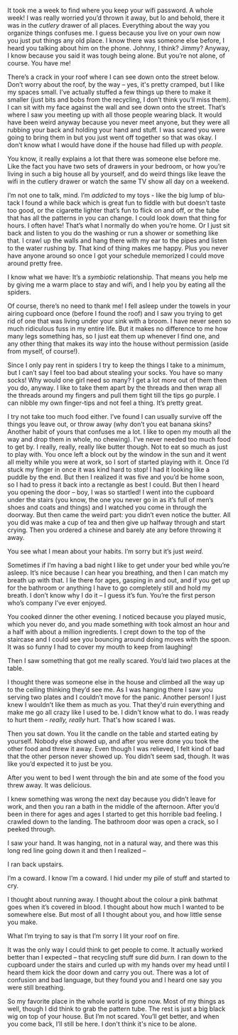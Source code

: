 It took me a week to find where you keep your wifi password. A whole week! I was really worried you’d thrown it away, but lo and behold, there it was in the *cutlery* drawer of all places. Everything about the way you organize things confuses me. I guess because you live on your own now you just put things any old place. I know there was someone else before, I heard you talking about him on the phone. Johnny, I think? Jimmy? Anyway, I know because you said it was tough being alone. But you’re not alone, of course. You have me!


There’s a crack in your roof where I can see down onto the street below. Don’t worry about the roof, by the way – yes, it's pretty cramped, but I like my spaces small. I’ve actually stuffed a few things up there to make it smaller (just bits and bobs from the recycling, I don’t think you’ll miss them). I can sit with my face against the wall and see down onto the street. That’s where I saw you meeting up with all those people wearing black. It would have been weird anyway because you never meet anyone, but they were all rubbing your back and holding your hand and stuff. I was scared you were going to bring them in but you just went off together so that was okay. I don’t know what I would have done if the house had filled up with *people.* 


You know, it really explains a lot that there was someone else before me. Like the fact you have two sets of drawers in your bedroom, or how you’re living in such a big house all by yourself, and do weird things like leave the wifi in the cutlery drawer or watch the same TV show all day on a weekend. 

I’m not one to talk, mind. I’m *addicted* to my toys - like the big lump of blu-tack I found a while back which is great fun to fiddle with but doesn’t taste too good, or the cigarette lighter that’s fun to flick on and off, or the tube that has all the patterns in you can change. I could look down that thing for hours. I often have! That’s what I normally do when you’re home. Or I just sit back and listen to you do the washing or run a shower or something like that. I crawl up the walls and hang there with my ear to the pipes and listen to the water rushing by. That kind of thing makes me happy. Plus you never have anyone around so once I got your schedule memorized I could move around pretty free. 


I know what we have: It’s a *symbiotic* relationship. That means you help me by giving me a warm place to stay and wifi, and I help you by eating all the spiders. 


Of course, there’s no need to thank me! I fell asleep under the towels in your airing cupboard once (before I found the roof) and I saw you trying to get rid of one that was living under your sink with a broom. I have never seen so much ridiculous fuss in my entire life. But it makes no difference to me how many legs something has, so I just eat them up whenever I find one, and any other thing that makes its way into the house without permission (aside from myself, of course!).


Since I only pay rent in spiders I try to keep the things I take to a minimum, but I can’t say I feel too bad about stealing your socks. You have so many socks! Why would one girl need so many? I get a lot more out of them then you do, anyway. I like to take them apart by the threads and then wrap all the threads around my fingers and pull them tight till the tips go purple. I can nibble my own finger-tips and not feel a thing. It’s pretty great.


I try not take too much food either. I’ve found I can usually survive off the things you leave out, or throw away (why don’t you eat banana skins? Another habit of yours that confuses me a lot. I like to open my mouth all the way and drop them in whole, no chewing). I’ve never needed too much food to get by. I really, really, really like butter though. Not to eat so much as just to play with. You once left a block out by the window in the sun and it went all melty while you were at work, so I sort of started playing with it. Once I’d stuck my finger in once it was kind hard to stop! I had it looking like a puddle by the end. But then I realized it was five and you’d be home soon, so I had to press it back into a rectangle as best I could. But then I heard you opening the door – boy, I was so startled! I went into the cupboard under the stairs (you know, the one you never go in as it’s full of men’s shoes and coats and things) and I watched you come in through the doorway. But then came the weird part: you didn’t even notice the butter. All you did was make a cup of tea and then give up halfway through and start crying. Then you ordered a chinese and barely ate any before throwing it away. 


You see what I mean about your habits. I’m sorry but it’s just *weird.*


Sometimes if I’m having a bad night I like to get under your bed while you’re asleep. It’s nice because I can hear you breathing, and then I can match my breath up with that. I lie there for ages, gasping in and out, and if you get up for the bathroom or anything I have to go completely still and hold my breath. I don’t know why I do it – I guess it’s fun. You’re the first person who’s company I’ve ever enjoyed.


You cooked dinner the other evening. I noticed because you played music, which you never do, and you made something with took almost an hour and a half with about a million ingredients. I crept down to the top of the staircase and I could see you bouncing around doing moves with the spoon. It was so funny I had to cover my mouth to keep from laughing! 


Then I saw something that got me really scared. You’d laid two places at the table. 


I thought there was someone else in the house and climbed all the way up to the ceiling thinking they’d see me. As I was hanging there I saw you serving two plates and I couldn’t move for the panic. Another person! I just knew I wouldn’t like them as much as you. That they'd ruin everything and make me go all crazy like I used to be. I didn't know what to do. I was ready to hurt them - *really,* *really* hurt. That's how scared I was. 


Then you sat down. You lit the candle on the table and started eating by yourself. Nobody else showed up, and after you were done you took the other food and threw it away. Even though I was relieved, I felt kind of bad that the other person never showed up. You didn’t seem sad, though. It was like you’d expected it to just be you. 


After you went to bed I went through the bin and ate some of the food you threw away. It was delicious. 


I knew something was wrong the next day because you didn’t leave for work, and then you ran a bath in the middle of the afternoon. After you’d been in there for ages and ages I started to get this horrible bad feeling. I crawled down to the landing. The bathroom door was open a crack, so I peeked through. 


I saw your hand. It was hanging, not in a natural way, and there was this long red line going down it and then I realized – 


I ran back upstairs.


I’m a coward. I know I’m a coward. I hid under my pile of stuff and started to cry.


I thought about running away. I thought about the colour a pink bathmat goes when it’s covered in blood. I thought about how much I wanted to be somewhere else. But most of all I thought about you, and how little sense you make. 


What I’m trying to say is that I’m sorry I lit your roof on fire. 


It was the only way I could think to get people to come. It actually worked better than I expected – that recycling stuff sure did *burn.* I ran down to the cupboard under the stairs and curled up with my hands over my head until I heard them kick the door down and carry you out. There was a lot of confusion and bad language, but they found you and I heard one say you were still breathing. 


So my favorite place in the whole world is gone now. Most of my things as well, though I did think to grab the pattern tube. The rest is just a big black wig on top of your house. But I’m not scared. You’ll get better, and when you come back, I’ll still be here. I don't think it's nice to be alone. 
